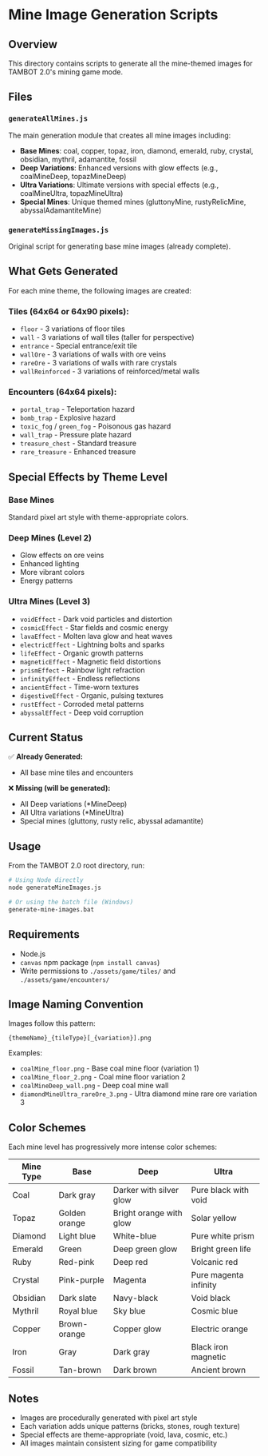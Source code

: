 # Mine Image Generation Scripts

## Overview
This directory contains scripts to generate all the mine-themed images for TAMBOT 2.0's mining game mode.

## Files

### `generateAllMines.js`
The main generation module that creates all mine images including:
- **Base Mines**: coal, copper, topaz, iron, diamond, emerald, ruby, crystal, obsidian, mythril, adamantite, fossil
- **Deep Variations**: Enhanced versions with glow effects (e.g., coalMineDeep, topazMineDeep)
- **Ultra Variations**: Ultimate versions with special effects (e.g., coalMineUltra, topazMineUltra)
- **Special Mines**: Unique themed mines (gluttonyMine, rustyRelicMine, abyssalAdamantiteMine)

### `generateMissingImages.js`
Original script for generating base mine images (already complete).

## What Gets Generated

For each mine theme, the following images are created:

### Tiles (64x64 or 64x90 pixels):
- `floor` - 3 variations of floor tiles
- `wall` - 3 variations of wall tiles (taller for perspective)
- `entrance` - Special entrance/exit tile
- `wallOre` - 3 variations of walls with ore veins
- `rareOre` - 3 variations of walls with rare crystals
- `wallReinforced` - 3 variations of reinforced/metal walls

### Encounters (64x64 pixels):
- `portal_trap` - Teleportation hazard
- `bomb_trap` - Explosive hazard
- `toxic_fog` / `green_fog` - Poisonous gas hazard
- `wall_trap` - Pressure plate hazard
- `treasure_chest` - Standard treasure
- `rare_treasure` - Enhanced treasure

## Special Effects by Theme Level

### Base Mines
Standard pixel art style with theme-appropriate colors.

### Deep Mines (Level 2)
- Glow effects on ore veins
- Enhanced lighting
- More vibrant colors
- Energy patterns

### Ultra Mines (Level 3)
- `voidEffect` - Dark void particles and distortion
- `cosmicEffect` - Star fields and cosmic energy
- `lavaEffect` - Molten lava glow and heat waves
- `electricEffect` - Lightning bolts and sparks
- `lifeEffect` - Organic growth patterns
- `magneticEffect` - Magnetic field distortions
- `prismEffect` - Rainbow light refraction
- `infinityEffect` - Endless reflections
- `ancientEffect` - Time-worn textures
- `digestiveEffect` - Organic, pulsing textures
- `rustEffect` - Corroded metal patterns
- `abyssalEffect` - Deep void corruption

## Current Status

✅ **Already Generated:**
- All base mine tiles and encounters

❌ **Missing (will be generated):**
- All Deep variations (*MineDeep)
- All Ultra variations (*MineUltra)
- Special mines (gluttony, rusty relic, abyssal adamantite)

## Usage

From the TAMBOT 2.0 root directory, run:

```bash
# Using Node directly
node generateMineImages.js

# Or using the batch file (Windows)
generate-mine-images.bat
```

## Requirements

- Node.js
- `canvas` npm package (`npm install canvas`)
- Write permissions to `./assets/game/tiles/` and `./assets/game/encounters/`

## Image Naming Convention

Images follow this pattern:
```
{themeName}_{tileType}[_{variation}].png
```

Examples:
- `coalMine_floor.png` - Base coal mine floor (variation 1)
- `coalMine_floor_2.png` - Coal mine floor variation 2
- `coalMineDeep_wall.png` - Deep coal mine wall
- `diamondMineUltra_rareOre_3.png` - Ultra diamond mine rare ore variation 3

## Color Schemes

Each mine level has progressively more intense color schemes:

| Mine Type | Base | Deep | Ultra |
|-----------|------|------|-------|
| Coal | Dark gray | Darker with silver glow | Pure black with void |
| Topaz | Golden orange | Bright orange with glow | Solar yellow |
| Diamond | Light blue | White-blue | Pure white prism |
| Emerald | Green | Deep green glow | Bright green life |
| Ruby | Red-pink | Deep red | Volcanic red |
| Crystal | Pink-purple | Magenta | Pure magenta infinity |
| Obsidian | Dark slate | Navy-black | Void black |
| Mythril | Royal blue | Sky blue | Cosmic blue |
| Copper | Brown-orange | Copper glow | Electric orange |
| Iron | Gray | Dark gray | Black iron magnetic |
| Fossil | Tan-brown | Dark brown | Ancient brown |

## Notes

- Images are procedurally generated with pixel art style
- Each variation adds unique patterns (bricks, stones, rough texture)
- Special effects are theme-appropriate (void, lava, cosmic, etc.)
- All images maintain consistent sizing for game compatibility
